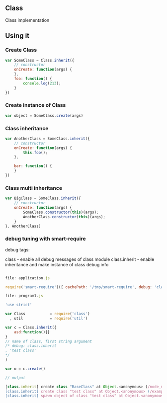 ## Class

Class implementation

## Using it

### Create Class

```javascript
var SomeClass = Class.inherit({
	// constructor
	onCreate: function(args) {
	},
	foo: function() {
		console.log(213);
	}
})
```

### Create instance of Class

```javascript
var object = SomeClass.create(args)
```

### Class inheritance

```javascript
var AnotherClass = SomeClass.inherit({
	// constructor
	onCreate: function(args) {
		this.foo();
	},

	bar: function() {
	}
})
```

### Class multi inheritance

```javascript
var BigClass = SomeClass.inherit({
	// constructor
	onCreate: function(args) {
		SomeClass.constructor(this)(args);
		AnotherClass.constructor(this)(args);
	}
}, AnotherClass)
```

### debug tuning with smart-require

debug tags:

class - enable all debug messages of class module
class.inherit - enable inheritance and make instance of class debug info

```javascript

file: application.js

require('smart-require')({ cachePath: '/tmp/smart-require', debug: 'class' })('./program1.js')

file: program1.js

'use strict'

var Class			= require('class')
  , util			= require('util')

var c = Class.inherit({
	asd:function(){}
}
// name of class, first string argument
/* debug: class.inherit
, 'test class'
*/
)

var o = c.create()

// output

[class.inherit] create class "BaseClass" at Object.<anonymous> (/node_modules/class/index.js:82:25)
[class.inherit] create class "test class" at Object.<anonymous> (/example/program1.js:6:15)
[class.inherit] spawn object of class "test class" at Object.<anonymous> (/example/program1.js:14:11)


```